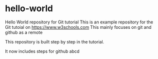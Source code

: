# hello-world
Hello World repository for Git tutorial
This is an example repository for the Git tutoial on https://www.w3schools.com
This mainly focuses on git and github as a remote

This repository is built step by step in the tutorial.

It now includes steps for github
abcd